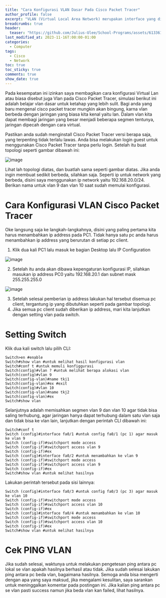 ```yaml
---
title: "Cara Konfigurasi VLAN Dasar Pada Cisco Packet Tracer"
author_profile: false
excerpt: "VLAN (Virtual Local Area Network) merupakan interface yang digunakan untuk membuat jaringan VLAN atau beberapa VLAN yang disebut inter VLAN. VLAN merupakan model jaringan yang tidak terbatas pada lokasi fisik seperti LAN."
breadcrumbs: true
header:
  teaser: "https://github.com/Julius-Ulee/School-Programs/assets/61336116/33bcb860-0670-4a23-8dae-d5d7f420f615"
last_modified_at: 2023-11-16T:00:00-01:00
categories:
  - Computer
tags:
  - Cisco
  - Network
toc: true
toc_sticky: true
comments: true
show_date: true
---
```


Pada kesempatan ini izinkan saya membagikan cara konfigurasi Virtual Lan atau biasa disebut juga Vlan pada Cisco Packet Tracer, simulasi berikut ini adalah belajar vlan dasar untuk ketahap yang lebih sulit. Bagi anda yang baru mengenal cisco packet tracer mungkin akan bingung, karna vlan berbeda dengan jaringan yang biasa kita kenal yaitu lan. Dalam vlan kita dapat membagi jaringan yang besar menjadi beberapa segmen tentunya, jaringan dipecah dengan cara virtual.

Pastikan anda sudah menginstall Cisco Packet Tracer versi berapa saja, yang terpenting tidak terlalu lawas. Anda bisa melakukan login guest untuk menggunakan Cisco Packet Tracer tanpa perlu login. Setelah itu buat topologi seperti gambar dibawah ini:

![image](https://github.com/Julius-Ulee/School-Programs/assets/61336116/e2f20c0d-1995-4bbb-b3d2-d0bc88c0bdd2)

Lihat lah topologi diatas, dan buatlah sama seperti gambar diatas. Jika anda ingin membuat sedikit berbeda, silahkan saja. Seperti ip untuk network yang berbeda, disini saya menggunakan ip network yaitu 192.168.20.0/24. Berikan nama untuk vlan 9 dan vlan 10 saat sudah memulai konfigurasi.

# Cara Konfigurasi VLAN Cisco Packet Tracer
Oke langsung saja ke langkah-langkahnya, disini yang paling pertama kita harus menambahkan ip address pada PC1. Tidak hanya satu pc anda harus menambahkan ip address yang berurutan di setiap pc client.

1. Klik dua kali PC1 lalu masuk ke bagian Desktop lalu IP Configuration

![image](https://github.com/Julius-Ulee/School-Programs/assets/61336116/c1bc6230-3c3f-426d-87b3-d270da7b34ca)

2. Setelah itu anda akan dibawa kepengaturan konfigurasi IP, silahkan masukan ip address PC0 yaitu 192.168.20.1 dan subnet mask 255.255.255.0

![image](https://github.com/Julius-Ulee/School-Programs/assets/61336116/55334da8-dd61-40f8-8fb8-7ac558f92e5a)

3. Setelah selesai pemberian ip address lakukan hal tersebut disemua pc client, tergantung ip yang dibutuhkan seperti pada gambar topologi.
4. Jika semua pc client sudah diberikan ip address, mari kita lanjutkan dengan setting vlan pada switch.

# Setting Switch
Klik dua kali switch lalu pilih CLI:

```
Switch>en #enable
Switch#show vlan #untuk melihat hasil konfigurasi vlan
Switch#conf t #untuk memuli konfiggurasi
Switch(config)#vlan ? #untuk melihat berapa alokasi vlan
Switch(config)#vlan 9
Switch(config-vlan)#name tkj1
Switch(config-vlan)#ex #exit
Switch(config)#vlan 10
Switch(config-vlan)#name tkj2
Switch(config-vlan)#ex
Switch#show vlan
```

Selanjutnya adalah memisahkan segmen vlan 9 dan vlan 10 agar tidak bisa saling terhubung, agar jaringan hanya dapat terhubung dalam satu vlan saja dan tidak bisa ke vlan lain, lanjutkan dengan perintah CLI dibawah ini:

```
Switch#conf t
Switch (config)#interface fa0/1 #untuk config fa0/1 (pc 1) agar masuk ke vlan 9
Switch (config-if)#switchport mode access
Switch (config-if)#switchport access vlan 9
Switch (config-if)#ex
Switch (config)#interface fa0/2 #untuk menambahkan ke vlan 9
Switch (config-if)#switchport mode access
Switch (config-if)#switchport access vlan 9
Switch (config-if)#ex
Switch#show vlan #untuk melihat hasilnya
```

Lakukan perintah tersebut pada sisi lainnya:

```
Switch (config)#interface fa0/3 #untuk config fa0/3 (pc 3) agar masuk ke vlan 10
Switch (config-if)#switchport mode access
Switch (config-if)#switchport access vlan 10
Switch (config-if)#ex
Switch (config)#interface fa0/4 #untuk menambahkan ke vlan 10
Switch (config-if)#switchport mode access
Switch (config-if)#switchport access vlan 10
Switch (config-if)#ex
Switch#show vlan #untuk melihat hasilnya
```

# Cek PING VLAN
Jika sudah selesai, waktunya untuk melakukan pengetesan ping antara pc lokal se vlan apakah hasilnya berhasil atau tidak. Jika sudah selesai lakukan ping antara pc beda vlan, bagaimana hasilnya. Semoga anda bisa mengerti dengan apa yang saya maksud, jika mengalami kesulitan, saya sarankan untuk meninggalkan komentar pada postingan ini. Jika kalian ping antara pc se vlan pasti success namun jika beda vlan kan failed, lihat hasilnya.
